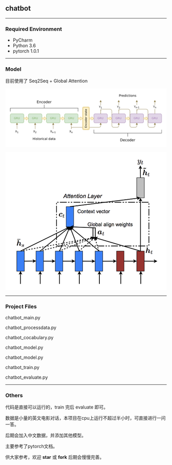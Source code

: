 ## chatbot

---



### Required Environment

- PyCharm
- Python 3.6
- pytorch 1.0.1

---



### Model

目前使用了 Seq2Seq + Global Attention

![](./pics/seq2seq.png)

![](./pics/global_attn.png)

---



### Project Files

chatbot_main.py

chatbot_processdata.py

chatbot_cocabulary.py

chatbot_model.py

chatbot_model.py

chatbot_train.py

chatbot_evaluate.py

---



### Others

代码是直接可以运行的，train 完后 evaluate 即可。

数据是小量的英文电影对话，本项目在cpu上运行不超过半小时，可直接进行一问一答。

后期会加入中文数据，并添加其他模型。

主要参考了pytorch文档。

供大家参考，欢迎 **star** 或 **fork**  后期会慢慢完善。

